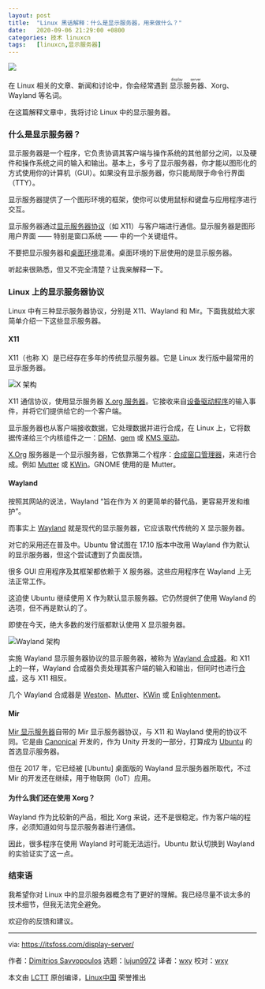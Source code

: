 ```yaml
---
layout: post
title:	"Linux 黑话解释：什么是显示服务器，用来做什么？"
date:	2020-09-06 21:29:00 +0800 
categories:	技术 linuxcn 
tags:	[linuxcn,显示服务器]
---
```



![](/Asserts/Images//attachment/album/202009/06/213037z34ijwij9awa9a9w.png)


在 Linux 相关的文章、新闻和讨论中，你会经常遇到<ruby> 显示服务器 <rt>  display server </rt></ruby>、Xorg、Wayland 等名词。


在这篇解释文章中，我将讨论 Linux 中的显示服务器。


### 什么是显示服务器？


显示服务器是一个程序，它负责协调其客户端与操作系统的其他部分之间，以及硬件和操作系统之间的输入和输出。基本上，多亏了显示服务器，你才能以图形化的方式使用你的计算机（GUI）。如果没有显示服务器，你只能局限于命令行界面（TTY）。


显示服务器提供了一个图形环境的框架，使你可以使用鼠标和键盘与应用程序进行交互。


显示服务器通过[显示服务器协议](https://en.wikipedia.org/wiki/X_Window_System_core_protocol)（如 X11）与客户端进行通信。显示服务器是图形用户界面 —— 特别是窗口系统 —— 中的一个关键组件。


不要把显示服务器和[桌面环境](/article-12579-1.html)混淆。桌面环境的下层使用的是显示服务器。


听起来很熟悉，但又不完全清楚？让我来解释一下。


### Linux 上的显示服务器协议


Linux 中有三种显示服务器协议，分别是 X11、Wayland 和 Mir。下面我就给大家简单介绍一下这些显示服务器。


#### X11


X11（也称 X）是已经存在多年的传统显示服务器。它是 Linux 发行版中最常用的显示服务器。


![X 架构](/Asserts/Images//attachment/album/202009/06/213004juquhr5on5shqa99.png)


X11 通信协议，使用显示服务器 [X.org 服务器](https://en.wikipedia.org/wiki/X.Org_Server)。它接收来自[设备驱动程序](https://en.wikipedia.org/wiki/Device_driver)的输入事件，并将它们提供给它的一个客户端。


显示服务器也从客户端接收数据，它处理数据并进行合成，在 Linux 上，它将数据传递给三个内核组件之一：[DRM](https://en.wikipedia.org/wiki/Direct_Rendering_Manager)、[gem](https://en.wikipedia.org/wiki/Graphics_Execution_Manager) 或 [KMS 驱动](https://en.wikipedia.org/wiki/KMS_driver)。


[X.Org](http://X.Org) 服务器是一个显示服务器，它依靠第二个程序：[合成窗口管理器](https://en.wikipedia.org/wiki/Compositing_window_manager)，来进行合成。例如 [Mutter](https://en.wikipedia.org/wiki/Mutter_(window_manager)) 或 [KWin](https://en.wikipedia.org/wiki/KWin)。GNOME 使用的是 Mutter。


#### Wayland


按照其网站的说法，Wayland “旨在作为 X 的更简单的替代品，更容易开发和维护”。


而事实上 [Wayland](https://wayland.freedesktop.org/) 就是现代的显示服务器，它应该取代传统的 X 显示服务器。


对它的采用还在普及中。Ubuntu 曾试图在 17.10 版本中改用 Wayland 作为默认的显示服务器，但这个尝试遭到了负面反馈。


很多 GUI 应用程序及其框架都依赖于 X 服务器。这些应用程序在 Wayland 上无法正常工作。


这迫使 Ubuntu 继续使用 X 作为默认显示服务器。它仍然提供了使用 Wayland 的选项，但不再是默认的了。


即使在今天，绝大多数的发行版都默认使用 X 显示服务器。


![Wayland 架构](/Asserts/Images//attachment/album/202009/06/213004esi0seimli1mheo0.png)


实施 Wayland 显示服务器协议的显示服务器，被称为 [Wayland 合成器](https://en.wikipedia.org/wiki/Wayland_compositor)。和 X11 上的一样，Wayland 合成器负责处理其客户端的输入和输出，但同时也进行[合成](https://en.wikipedia.org/wiki/Compositing)，这与 X11 相反。


几个 Wayland 合成器是 [Weston](https://en.wikipedia.org/wiki/Weston_(software))、[Mutter](https://en.wikipedia.org/wiki/Mutter_(software))、[KWin](https://en.wikipedia.org/wiki/KWin) 或 [Enlightenment](https://en.wikipedia.org/wiki/Enlightenment_(software))。


#### Mir


[Mir 显示服务器](https://mir-server.io/)自带的 Mir 显示服务器协议，与 X11 和 Wayland 使用的协议不同。它是由 [Canonical](https://canonical.com/) 开发的，作为 Unity 开发的一部分，打算成为 [Ubuntu](https://itsfoss.com/install-ubuntu/) 的首选显示服务器。


但在 2017 年，它已经被 [Ubuntu] 桌面版的 Wayland 显示服务器所取代，不过 Mir 的开发还在继续，用于物联网（IoT）应用。


#### 为什么我们还在使用 Xorg？


Wayland 作为比较新的产品，相比 Xorg 来说，还不是很稳定。作为客户端的程序，必须知道如何与显示服务器进行通信。


因此，很多程序在使用 Wayland 时可能无法运行。Ubuntu 默认切换到 Wayland 的实验证实了这一点。


### 结束语


我希望你对 Linux 中的显示服务器概念有了更好的理解。我已经尽量不谈太多的技术细节，但我无法完全避免。


欢迎你的反馈和建议。




---


via: <https://itsfoss.com/display-server/>


作者：[Dimitrios Savvopoulos](https://itsfoss.com/author/dimitrios/) 选题：[lujun9972](https://github.com/lujun9972) 译者：[wxy](https://github.com/wxy) 校对：[wxy](https://github.com/wxy)


本文由 [LCTT](https://github.com/LCTT/TranslateProject) 原创编译，[Linux中国](https://linux.cn/) 荣誉推出
